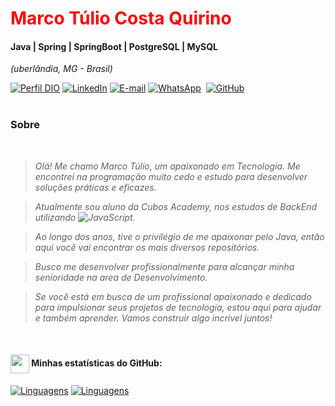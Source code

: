 <h1> 
  <a href="https://www.linkedin.com/in/tauangabriel/" style="color: #f00 !important; text-decoration: none; color: inherit;">
    <span>Marco Túlio Costa Quirino</span>
  </a>
</h1>

#### Java | Spring | SpringBoot | PostgreSQL | MySQL
<i>(uberlândia, MG   - Brasil)</i>

[![Perfil DIO](https://img.shields.io/badge/-Meu%20Perfil%20na%20DIO-0077B5?style=for-the-badge&logo=gitbook&logoColor=white)](https://www.dio.me/users/tulio372)
[![LinkedIn](https://img.shields.io/badge/linkedin-%230077B5.svg?style=for-the-badge&logo=linkedin&logoColor=white)](https://www.linkedin.com/in/costa-quirino/)
[![E-mail](https://img.shields.io/badge/-Email-0077B5?style=for-the-badge&logo=microsoft-outlook&logoColor=white)](mailto:tulio372@hotmail.com)
[![WhatsApp](https://img.shields.io/badge/WhatsApp-0077B5?style=for-the-badge&logo=whatsapp&logoColor=white)](https://wa.me/55+34+993381872)  
[![GitHub](https://img.shields.io/badge/GitHub-0077B5?style=for-the-badge&logo=github&logoColor=white)](https://github.com/MazakiArch)
<br />
<br />

###  Sobre
<i>
<br />

> Olá! Me chamo Marco Túlio, um apaixonado em Tecnologia. Me encontrei na programação muito cedo e estudo para desenvolver soluções práticas e eficazes.
  
> Atualmente sou aluno da Cubos Academy, nos estudos de BackEnd utilizando  ![JavaScript](https://img.shields.io/badge/JavaScript-%23EFD81D?style=flat-square&labelColor=%23414141&logo=javascript&logoColor=white).
  
> Ao longo dos anos, tive o privilégio de me apaixonar pelo Java, então aqui você vai encontrar os mais diversos repositórios. 
  
> Busco me desenvolver profissionalmente para alcançar minha senioridade na area de Desenvolvimento.
  
> Se você está em busca de um profissional apaixonado e dedicado para impulsionar seus projetos de tecnologia, estou aqui para ajudar e também aprender. Vamos construir algo incrível juntos!
</i>
<br/>

#### <img src="https://github.githubassets.com/images/modules/logos_page/GitHub-Mark.png" width="30" style="vertical-align: middle;"> Minhas estatísticas do GitHub: 
[![Linguagens](https://github-readme-stats.vercel.app/api?username=MazakiArch&show_icons=true&locale=pt-BR&&theme=dark)](https://github.com/MazakiArch?tab=repositories)
[![Linguagens](https://github-readme-stats.vercel.app/api/top-langs/?username=MazakiArch&layout=compact&locale=pt-BR&&theme=dark)](https://github.com/MazakiArch?tab=repositories)